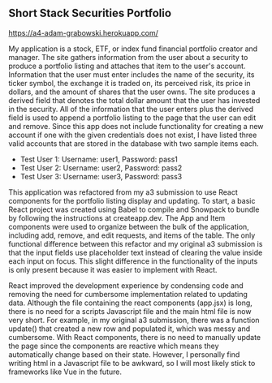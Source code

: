 ## Short Stack Securities Portfolio

https://a4-adam-grabowski.herokuapp.com/

My application is a stock, ETF, or index fund financial portfolio creator and manager. The site gathers information from the user about a security to produce a portfolio
listing and attaches that item to the user's account. Information that the user must enter includes the name of the security, its ticker symbol, the exchange it is traded
on, its perceived risk, its price in dollars, and the amount of shares that the user owns. The site produces a derived field that denotes the total dollar amount that the
user has invested in the security. All of the information that the user enters plus the derived field is used to append a portfolio listing to the page that the user can
edit and remove. Since this app does not include functionality for creating a new account if one with the given credentials does not exist, I have listed three valid
accounts that are stored in the database with two sample items each.

- Test User 1: Username: user1, Password: pass1
- Test User 2: Username: user2, Password: pass2
- Test User 3: Username: user3, Password: pass3

This application was refactored from my a3 submission to use React components for the portfolio listing display and updating. To start, a basic React project was created
using Babel to compile and Snowpack to bundle by following the instructions at createapp.dev. The App and Item components were used to organize between the bulk of the
application, including add, remove, and edit requests, and items of the table. The only functional difference between this refactor and my original a3 submission is that
the input fields use placeholder text instead of clearing the value inside each input on focus. This slight difference in the functionality of the inputs is only present
because it was easier to implement with React.

React improved the development experience by condensing code and removing the need for cumbersome implementation related to updating data. Although the file containing the
react components (app.jsx) is long, there is no need for a scripts Javascript file and the main html file is now very short. For example, in my original a3 submission, there
was a function update() that created a new row and populated it, which was messy and cumbersome. With React components, there is no need to manually update the page since
the components are reactive which means they automatically change based on their state. However, I personally find writing html in a Javascript file to be awkward, so I will
most likely stick to frameworks like Vue in the future.
